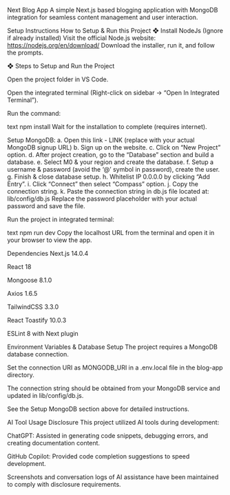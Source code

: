 Next Blog App
A simple Next.js based blogging application with MongoDB integration for seamless content management and user interaction.

Setup Instructions
How to Setup & Run this Project
❖ Install NodeJs (Ignore if already installed)
Visit the official Node.js website: https://nodejs.org/en/download/
Download the installer, run it, and follow the prompts.

❖ Steps to Setup and Run the Project

Open the project folder in VS Code.

Open the integrated terminal (Right-click on sidebar → “Open In Integrated Terminal”).

Run the command:

text
npm install
Wait for the installation to complete (requires internet).

Setup MongoDB:
a. Open this link - LINK (replace with your actual MongoDB signup URL)
b. Sign up on the website.
c. Click on “New Project” option.
d. After project creation, go to the “Database” section and build a database.
e. Select M0 & your region and create the database.
f. Setup a username & password (avoid the ‘@’ symbol in password), create the user.
g. Finish & close database setup.
h. Whitelist IP 0.0.0.0 by clicking “Add Entry”.
i. Click “Connect” then select “Compass” option.
j. Copy the connection string.
k. Paste the connection string in db.js file located at:
lib/config/db.js
Replace the password placeholder with your actual password and save the file.

Run the project in integrated terminal:

text
npm run dev
Copy the localhost URL from the terminal and open it in your browser to view the app.

Dependencies
Next.js 14.0.4

React 18

Mongoose 8.1.0

Axios 1.6.5

TailwindCSS 3.3.0

React Toastify 10.0.3

ESLint 8 with Next plugin

Environment Variables & Database Setup
The project requires a MongoDB database connection.

Set the connection URI as MONGODB_URI in a .env.local file in the blog-app directory.

The connection string should be obtained from your MongoDB service and updated in lib/config/db.js.

See the Setup MongoDB section above for detailed instructions.

AI Tool Usage Disclosure
This project utilized AI tools during development:

ChatGPT: Assisted in generating code snippets, debugging errors, and creating documentation content.

GitHub Copilot: Provided code completion suggestions to speed development.

Screenshots and conversation logs of AI assistance have been maintained to comply with disclosure requirements.

